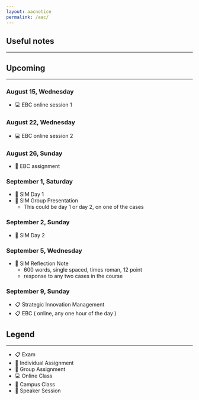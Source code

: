 ```yaml
---
layout: aacnotice
permalink: /aac/
---
```


## Useful notes

----

## Upcoming

----

### August 15, Wednesday
* :computer: EBC online session 1

### August 22, Wednesday
* :computer: EBC online session 2

### August 26, Sunday
* :busts_in_silhouette: EBC assignment

### September 1, Saturday
* :school: SIM Day 1
* :busts_in_silhouette: SIM Group Presentation
  * This could be day 1 or day 2, on one of the cases

### September 2, Sunday
* :school: SIM Day 2

### September 5, Wednesday
* :bust_in_silhouette: SIM Reflection Note
  * 600 words, single spaced, times roman, 12 point
  * response to any two cases in the course

### September 9, Sunday
* :clipboard: Strategic Innovation Management
* :clipboard: EBC ( online, any one hour of the day )

## Legend

----
* :clipboard: Exam
* :bust_in_silhouette: Individual Assignment
* :busts_in_silhouette: Group Assignment
* :computer: Online Class
* :school: Campus Class
* :microphone: Speaker Session
